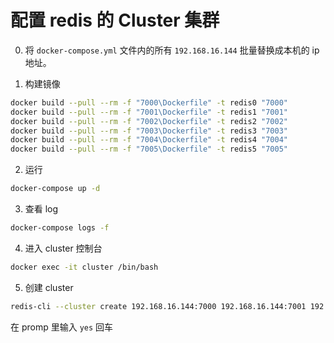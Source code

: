 # 配置 redis 的 Cluster 集群

0. 将 `docker-compose.yml` 文件内的所有 `192.168.16.144` 批量替换成本机的 ip 地址。

1. 构建镜像

```bash
docker build --pull --rm -f "7000\Dockerfile" -t redis0 "7000"
docker build --pull --rm -f "7001\Dockerfile" -t redis1 "7001"
docker build --pull --rm -f "7002\Dockerfile" -t redis2 "7002"
docker build --pull --rm -f "7003\Dockerfile" -t redis3 "7003"
docker build --pull --rm -f "7004\Dockerfile" -t redis4 "7004"
docker build --pull --rm -f "7005\Dockerfile" -t redis5 "7005"
```

2. 运行

```bash
docker-compose up -d
```

3. 查看 log

```bash
docker-compose logs -f
```

4. 进入 cluster 控制台

```bash
docker exec -it cluster /bin/bash
```

5. 创建 cluster

```bash
redis-cli --cluster create 192.168.16.144:7000 192.168.16.144:7001 192.168.16.144:7002 192.168.16.144:7003 192.168.16.144:7004 192.168.16.144:7005 --cluster-replicas 1
```

在 promp 里输入 `yes` 回车 